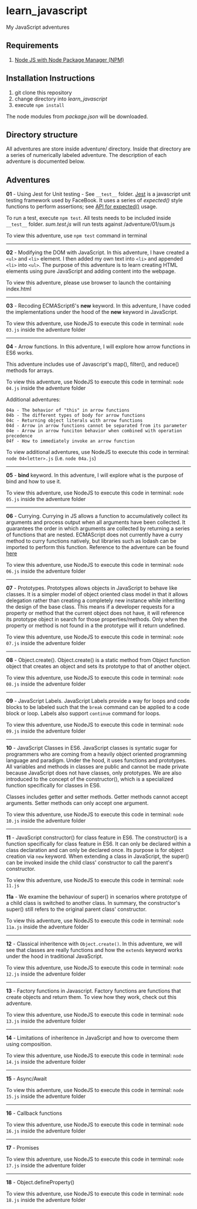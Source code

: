 # learn_javascript
My JavaScript adventures

## Requirements
1. [Node JS with Node Package Manager (NPM)](https://nodejs.org/en/)

## Installation Instructions
1. git clone this repository
2. change directory into *learn_javascript*
3. execute `npm install`

The node modules from *package.json* will be downloaded.

## Directory structure
All adventures are store inside adventure/ directory. Inside that directory are a series of numerically labeled adventure. The description of each adventure is documented below.

## Adventures
**01** - Using Jest for Unit testing - See `__test__` folder. [Jest](http://facebook.github.io/jest/) is a javascript unit testing framework used by FaceBook. It uses a series of *expected()* style functions to perform assertions; see [API for expected()](http://facebook.github.io/jest/docs/en/expect.html) usage.

To run a test, execute `npm test`. All tests needs to be included inside `__test__` folder. *sum.test.js* will run tests against /adventure/01/sum.js

To view this adventure, use `npm test` command in terminal

---

**02** - Modifying the DOM with JavaScript. In this adventure, I have created a `<ul>` and `<li>` element. I then added my own text into `<li>` and appended `<li>` into `<ul>`. The purpose of this adventure is to learn creating HTML elements using pure JavaScript and adding content into the webpage.

To view this adventure, please use browser to launch the containing index.html

---

**03** - Recoding ECMAScript6's **new** keyword. In this adventure, I have coded the implementations under the hood of the **new** keyword in JavaScript.

To view this adventure, use NodeJS to execute this code in terminal: `node 03.js` inside the adventure folder

---

**04** - Arrow functions. In this adventure, I will explore how arrow functions in ES6 works.

This adventure includes use of Javascript's map(), filter(), and reduce() methods for arrays.

To view this adventure, use NodeJS to execute this code in terminal: `node 04.js` inside the adventure folder
 
Additional adventures:
```
04a - The behavior of "this" in arrow functions
04b - The different types of body for arrow functions
04c - Returning object literals with arrow functions
04d - Arrow in arrow functions cannot be separated from its parameter
04e - Arrow in arrow funciton behavior when combined with operation precedence
04f - How to immediately invoke an arrow function
```

To view additional adventures, use NodeJS to execute this code in terminal: `node 04<letter>.js` (i.e. `node 04a.js`)

---

**05** - **bind** keyword. In this adventure, I will explore what is the purpose of bind and how to use it.

To view this adventure, use NodeJS to execute this code in terminal: `node 05.js` inside the adventure folder

---

**06** - Currying. Currying in JS allows a function to accumulatively collect its arguments and process output when all arguments have been collected. It guarantees the order in which arguments are collected by returning a series of functions that are nested. ECMAScript does not currently have a curry method to curry functions natively, but libraries such as lodash can be imported to perform this function. Reference to the adventure can be found [here](https://youtu.be/iZLP4qOwY8I)

To view this adventure, use NodeJS to execute this code in terminal: `node 06.js` inside the adventure folder

---

**07** - Prototypes. Prototypes allows objects in JavaScript to behave like classes. It is a simpler model of object oriented class model in that it allows delegation rather than creating a completely new instance while inheriting the design of the base class. This means if a developer requests for a property or method that the current object does not have, it will reference its prototype object in 
search for those properties/methods. Only when the property or method is not found in a the prototype will it return undefined.

To view this adventure, use NodeJS to execute this code in terminal: `node 07.js` inside the adventure folder

---

**08** - Object.create(). Object.create() is a static method from Object function object that creates an object and sets its prototype to that of another object.

To view this adventure, use NodeJS to execute this code in terminal: `node 08.js` inside the adventure folder

---

**09** - JavaScript Labels. JavaScript Labels provide a way for loops and code blocks to be labeled such that the `break` command can be applied to a code block or loop. Labels also support `continue` command for loops.

To view this adventure, use NodeJS to execute this code in terminal: `node 09.js` inside the adventure folder

---

**10** - JavaScript Classes in ES6. JavaScript classes is syntatic sugar for programmers who are coming from a heavily object oriented programming language and paradigm. Under the hood, it uses functions and prototypes. All variables and methods in classes are public and cannot be made private because JavaScript does not have classes, only prototypes. We are also introduced to the concept of the constructor(), which is a specialized function specifically for classes in ES6.

Classes includes getter and setter methods. Getter methods cannot accept arguments. Setter methods can only accept one argument.

To view this adventure, use NodeJS to execute this code in terminal: `node 10.js` inside the adventure folder

---

**11** - JavaScript constructor() for class feature in ES6. The constructor() is a function specifically for class feature in ES6. It can only be declared within a class declaration and can only be declared once. Its purpose is for object creation via `new` keyword. When extending a class in JavaScript, the super() can be invoked inside the child class' constructor to call the parent's constructor.

To view this adventure, use NodeJS to execute this code in terminal: `node 11.js`

**11a** - We examine the behaviour of super() in scenarios where prototype of a child class is switched to another class. In summary, the constructor's super() still refers to the original parent class' constructor.

To view this adventure, use NodeJS to execute this code in terminal: `node 11a.js` inside the adventure folder

---

**12** - Classical inheritence with `Object.create()`. In this adventure, we will see that classes are really functions and how the `extends` keyword works under the hood in traditional JavaScript.

To view this adventure, use NodeJS to execute this code in terminal: `node 12.js` inside the adventure folder

---

**13** - Factory functions in Javascript. Factory functions are functions that create objects and return them. To view how they work, check out this adventure.

To view this adventure, use NodeJS to execute this code in terminal: `node 13.js` inside the adventure folder

---

**14** - Limitations of inheritence in JavaScript and how to overcome them using composition.

To view this adventure, use NodeJS to execute this code in terminal: `node 14.js` inside the adventure folder

---

**15** - Async/Await

To view this adventure, use NodeJS to execute this code in terminal: `node 15.js` inside the adventure folder

---

**16** - Callback functions

To view this adventure, use NodeJS to execute this code in terminal: `node 16.js` inside the adventure folder

---

**17** - Promises

To view this adventure, use NodeJS to execute this code in terminal: `node 17.js` inside the adventure folder

---

**18** - Object.defineProperty()

To view this adventure, use NodeJS to execute this code in terminal: `node 18.js` inside the adventure folder


